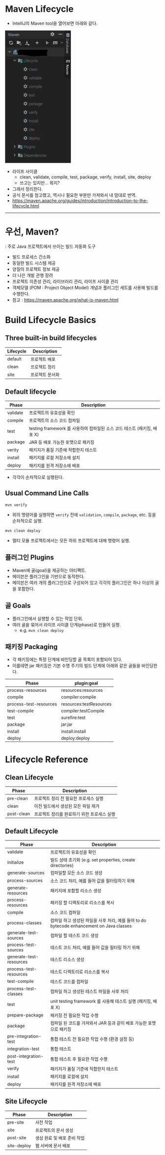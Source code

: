 # Maven Lifecycle
- IntelliJ의 Maven tool을 열어보면 아래와 같다.

![](.%5B20210711%5D_maven_lifecycle_images/5c4145f2.png)

- 라이프 사이클
  - clean, validate, compile, test, package, verify, install,
    site, deploy
  - 쓰고는 있지만... 뭐지?
- 그래서 정리한다.
- 공식 문서를 참고했고, 역시나 필요한 부분만 가져와서 내 맘대로 번역.
- https://maven.apache.org/guides/introduction/introduction-to-the-lifecycle.html

---

# 우선, Maven?
: 주로 Java 프로젝트에서 쓰이는 빌드 자동화 도구
- 빌드 프로세스 간소화
- 동일한 빌드 시스템 제공
- 양질의 프로젝트 정보 제공
- 더 나은 개발 관행 장려
- 프로젝트 의존성 관리, 라이브러리 관리, 라이프 사이클 관리
- 객체모델 (POM : Project Object Model) 개념과 플러그인 세트를 사용해 빌드를 수행한다.
- 참고 : https://maven.apache.org/what-is-maven.html

# Build Lifecycle Basics
## Three built-in build lifecycles
Lifecycle | Description
--- | ---
default | 프로젝트 배포
clean | 프로젝트 정리
site | 프로젝트 문서화

## Default lifecycle
Phase | Description
--- | ---
validate | 프로젝트의 유효성을 확인
compile | 프로젝트의 소스 코드 컴파일
test | testing framework 를 사용하여 컴파일된 소스 코드 테스트 (패키징, 배포 X)
package | JAR 등 배포 가능한 포맷으로 패키징
verity | 패키지가 품질 기준에 적합한지 테스트
install | 패키지를 로컬 저장소에 설치
deploy | 패키지를 원격 저장소에 배포

- 각각이 순차적으로 실행된다.

## Usual Command Line Calls
```text
mvn verify
```
- 위의 명령어를 실행하면 `verify` 전에 `validation`, `compile`, 
  `package`, etc. 등을 순차적으로 실행.
```text
mvn clean deploy
```
- 멀티 모듈 프로젝트에서는 모든 하위 프로젝트에 대해 명령어 실행.

## 플러그인 Plugins
- Maven에 골(goal)을 제공하는 아티팩트.
- 메이븐은 플러그인을 기반으로 동작한다.
- 메이븐은 여러 개의 플러그인으로 구성되어 있고 각각의 플러그인은 하나 이상의 골을 포함한다.

## 골 Goals
- 플러그인에서 실행할 수 있는 작업 단위.
- 여러 골을 묶어서 라이프 사이클 단계(phase)로 만들어 실행. 
  - e.g. `mvn clean deploy`

## 패키징 Packaging
- 각 패키징에는 특정 단계에 바인딩할 골 목록이 포함되어 있다.
- 이를테면 jar 패키징은 기본 수명 주기의 빌드 단계에 아래와 같은 골들을 바인딩한다.

Phase | plugin:goal
--- | ---
process-resources | resources:resources
compile | compiler:compile
process-test-resources | resources:testResources
test-compile | compiler:testCompile
test | surefire:test
package | jar:jar
install | install:install
deploy | deploy:deploy

# Lifecycle Reference
## Clean Lifecycle
Phase | Description
--- | ---
pre-clean | 프로젝트 정리 전 필요한 프로세스 실행
clean | 이전 빌드에서 생성된 모든 파일 제거
post-clean | 프로젝트 정리를 완료하기 위한 프로세스 실행

## Default Lifecycle
Phase | Description
--- | ---
validate | 프로젝트의 유효성을 확인
initialize | 빌드 상태 초기화 (e.g. set properties, create directories)
generate-sources | 컴파일할 모든 소스 코드 생성
process-sources | 소스 코드 처리, 예를 들어 값을 필터링하기 위해
generate-resources | 패키지에 포함할 리소스 생성
process-resources | 패키징 할 디렉토리로 리소스를 복사
compile | 소스 코드 컴파일
process-classes | 컴파일 하고 생성된 파일을 사후 처리, 예를 들어 to do bytecode enhancement on Java classes
generate-test-sources | 컴파일 할 테스트 코드 생성
process-test-sources | 테스트 코드 처리, 예를 들어 값을 필터링 하기 위해
generate-test-resources | 테스트 리소스 생성
process-test-resources | 테스트 디렉토리로 리소스를 복사
test-compile | 테스트 코드를 컴파일
process-test-classes | 컴파일 하고 생성된 테스트 파일을 사후 처리
test | unit testing framework 를 사용해 테스트 실행 (패키징, 배포 X)
prepare-package | 패키징 전 필요한 작업 수행
package | 컴파일 된 코드를 가져와서 JAR 등과 같이 배포 가능한 포맷으로 패키징
pre-integration-test | 통합 테스트 전 필요한 작업 수행 (환경 설정 등)
integration-test | 통합 테스트
post-integration-test | 통합 테스트 후 필요한 작업 수행
verify | 패키지가 품질 기준에 적합한지 테스트
install | 패키지를 로컬에 설치
deploy | 패키지를 원격 저장소에 배포

## Site Lifecycle
Phase | Description
--- | ---
pre-site | 사전 작업
site | 프로젝트의 문서 생성
post-site | 생성 완료 및 배포 준비 작업
site-deploy | 웹 서버에 문서 배포
